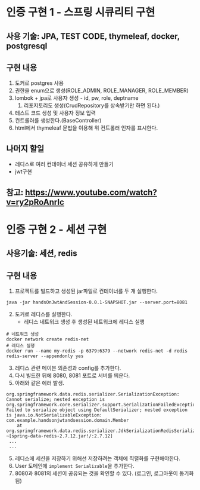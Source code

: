 # 인증 구현 1 - 스프링 시큐리티 구현
## 사용 기술: JPA, TEST CODE, thymeleaf, docker, postgresql
## 구현 내용
1. 도커로 postgres 사용
2. 권한을 enum으로 생성(ROLE_ADMIN, ROLE_MANAGER, ROLE_MEMBER)
2. lombok + jpa로 사용자 생성 - id, pw, role, deptname
   1. 리포지토리도 생성(CrudRepository를 상속받기만 하면 된다.)
3. 테스트 코드 생성 및 사용자 정보 입력
4. 컨트롤러를 생성한다.(BaseController)
5. html에서 thymeleaf 문법을 이용해 위 컨트롤러 인자를 표시한다.
## 나머지 할일
- 레디스로 여러 컨테이너 세션 공유하게 만들기
- jwt구현
## 참고: https://www.youtube.com/watch?v=ry2pRoAnrIc


# 인증 구현 2 - 세션 구현
## 사용기술: 세션, redis
## 구현 내용
1. 프로젝트를 빌드하고 생성된 jar파일로 컨테이너를 두 개 실행한다.
```shell
java -jar handsOnJwtAndSession-0.0.1-SNAPSHOT.jar --server.port=8081
```
2. 도커로 레디스를 실행한다.
   - 레디스 네트워크 생성 후 생성된 네트워크에 레디스 실행 
```shell
# 네트워크 생성
docker network create redis-net
# 레디스 실행
docker run --name my-redis -p 6379:6379 --network redis-net -d redis redis-server --appendonly yes
```
3. 레디스 관련 메이븐 의존성과 config를 추가한다.
4. 다시 빌드한 뒤에 8080, 8081 포트로 서버를 띄운다.
5. 아래와 같은 에러 발생.
```text
org.springframework.data.redis.serializer.SerializationException: Cannot serialize; nested exception is org.springframework.core.serializer.support.SerializationFailedException: Failed to serialize object using DefaultSerializer; nested exception is java.io.NotSerializableException: com.example.handsonjwtandsession.domain.Member
	at org.springframework.data.redis.serializer.JdkSerializationRedisSerializer.serialize(JdkSerializationRedisSerializer.java:96) ~[spring-data-redis-2.7.12.jar!/:2.7.12]
 ...
 ...
```
5. 레디스에 세션을 저장하기 위해선 저장하려는 객체에 직렬화를 구현해야한다.
6. User 도메인에 ```implement Serializable```을 추가한다.
7. 8080과 8081의 세션이 공유되는 것을 확인할 수 있다. (로그인, 로그아웃이 동기화됨)
